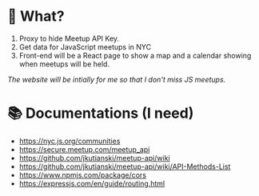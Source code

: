 # 🤔 What?

1.  Proxy to hide Meetup API Key.
1.  Get data for JavaScript meetups in NYC
1.  Front-end will be a React page to show a map and a calendar showing when
    meetups will be held.

_The website will be intially for me so that I don't miss JS meetups._

# 📚 Documentations (I need)

- https://nyc.js.org/communities
- https://secure.meetup.com/meetup_api
- https://github.com/jkutianski/meetup-api/wiki
- https://github.com/jkutianski/meetup-api/wiki/API-Methods-List
- https://www.npmjs.com/package/cors
- https://expressjs.com/en/guide/routing.html
